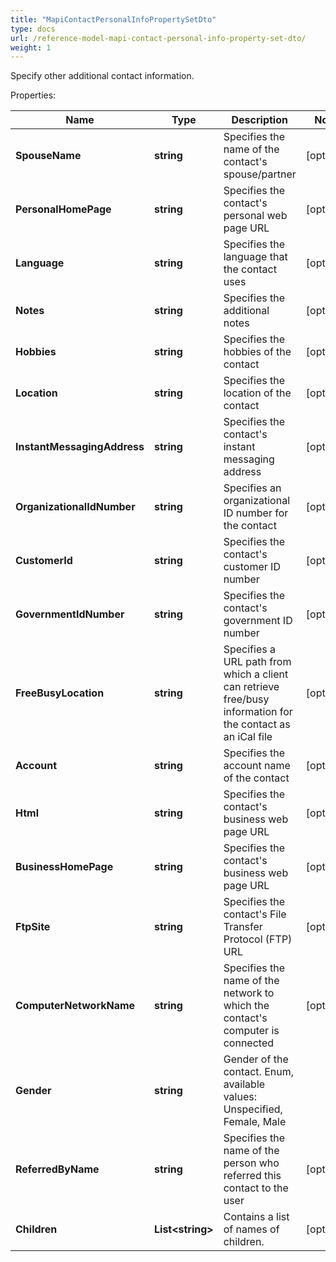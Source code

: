 ```yaml
---
title: "MapiContactPersonalInfoPropertySetDto"
type: docs
url: /reference-model-mapi-contact-personal-info-property-set-dto/
weight: 1
---
```

Specify other additional contact information.             

Properties:

Name | Type | Description | Notes
---- | ---- | ----------- | -----
**SpouseName** | **string** | Specifies the name of the contact&#39;s spouse/partner              | [optional] 
**PersonalHomePage** | **string** | Specifies the contact&#39;s personal web page URL              | [optional] 
**Language** | **string** | Specifies the language that the contact uses              | [optional] 
**Notes** | **string** | Specifies the additional notes              | [optional] 
**Hobbies** | **string** | Specifies the hobbies of the contact              | [optional] 
**Location** | **string** | Specifies the location of the contact              | [optional] 
**InstantMessagingAddress** | **string** | Specifies the contact&#39;s instant messaging address              | [optional] 
**OrganizationalIdNumber** | **string** | Specifies an organizational ID number for the contact              | [optional] 
**CustomerId** | **string** | Specifies the contact&#39;s customer ID number              | [optional] 
**GovernmentIdNumber** | **string** | Specifies the contact&#39;s government ID number              | [optional] 
**FreeBusyLocation** | **string** | Specifies a URL path from which a client can retrieve free/busy information for the contact as an iCal file              | [optional] 
**Account** | **string** | Specifies the account name of the contact              | [optional] 
**Html** | **string** | Specifies the contact&#39;s business web page URL              | [optional] 
**BusinessHomePage** | **string** | Specifies the contact&#39;s business web page URL              | [optional] 
**FtpSite** | **string** | Specifies the contact&#39;s File Transfer Protocol (FTP) URL              | [optional] 
**ComputerNetworkName** | **string** | Specifies the name of the network to which the contact&#39;s computer is connected              | [optional] 
**Gender** | **string** | Gender of the contact. Enum, available values: Unspecified, Female, Male | 
**ReferredByName** | **string** | Specifies the name of the person who referred this contact to the user              | [optional] 
**Children** | **List&lt;string&gt;** | Contains a list of names of children.              | [optional] 


